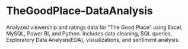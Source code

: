 # TheGoodPlace-DataAnalysis
Analyzed viewership and ratings data for "The Good Place" using Excel, MySQL, Power BI, and Python. Includes data cleaning, SQL queries, Exploratory Data Analysis(EDA), visualizations, and sentiment analysis.

